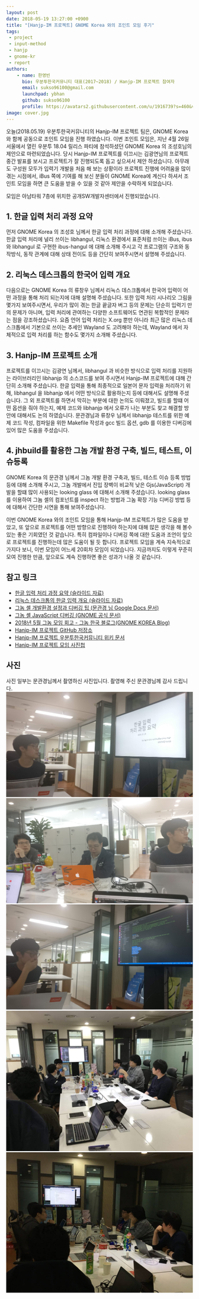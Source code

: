 ```yaml
---
layout: post
date: 2018-05-19 13:27:00 +0900
title: "[Hanjp-IM 프로젝트] GNOME Korea 와의 조인트 모임 후기"
tags:
 - project
 - input-method
 - hanjp
 - gnome-kr
 - report
authors:
    - name: 한영빈
      bio: 우분투한국커뮤니티 대표(2017~2018) / Hanjp-IM 프로젝트 참여자
      email: sukso96100@gmail.com
      launchpad: ybhan
      github: sukso96100
      profile: https://avatars2.githubusercontent.com/u/1916739?s=460&v=4
image: cover.jpg
---
```


오늘(2018.05.19) 우분투한국커뮤니티의 Hanjp-IM 프로젝트 팀은, GNOME Korea 와 함께 공동으로 조인트 모임을 진행 하였습니다.
이번 조인트 모임은, 지난 4월 26일 서울에서 열린 우분투 18.04 릴리스 파티에 참석하셨던 GNOME Korea 의 조성호님의 제안으로 마련되었습니다.
당시 Hanjp-IM 프로젝트를 이끄시는 김광연님의 프로젝트 중간 발표를 보시고 프로젝트가 잘 진행되도록 돕고 싶으셔서 제안 하셨습니다.
아무래도 구성원 모두가 입력기 개발을 처음 해 보는 상황이라 프로젝트 진행에 어려움을 많이 겪는 시점에서, iBus 쪽에 기여를 해 보신 분들이 GNOME Korea에 계신다 하셔서 조인트 모임을 하면 큰 도움을 받을 수 있을 것 같아 제안을 수락하게 되었습니다.

모임은 아남타워 7층에 위치한 공개SW개발자센터에서 진행되었습니다.

## 1. 한글 입력 처리 과정 요약
먼저 GNOME Korea 의 조성호 님께서 한글 입력 처리 과정에 대해 소개해 주셨습니다. 한글 입력 처리에 널리 쓰이는 libhangul, 리눅스 환경에서 표준처럼 쓰이는 iBus, ibus 와 libhangul 로 구현한 ibus-hangul 에 대해 소개해 주시고 각 프로그램의 구조와 동작방식, 동작 관계에 대해 상태 전이도 등을 간단히 보여주시면서 설명해 주셨습니다.

## 2. 리눅스 데스크톱의 한국어 입력 개요
다음으로는 GNOME Korea 의 류창우 님께서 리눅스 데스크톱에서 한국어 입력이 어떤 과정을 통해 처리 되는지에 대해 설명해 주셨습니다. 또한 입력 처리 시나리오 그림을 몇가지 보여주시면서, 우리가 많이 겪는 한글 끝글자 버그 등의 문제는 단순히 입력기 만의 문제가 아니며, 입력 처리에 관여하는 다양한 소프트웨어도 연관된 복합적인 문제라는 점을 강조하셨습니다. 요즘 언어 입력 처리는 X.org 뿐만 아니라 최근 많은 리눅스 데스크톱에서 기본으로 쓰이는 추세인 Wayland 도 고려해야 하는데, Wayland 에서 자체적으로 입력 처리를 하는 함수도 몇가지 소개해 주셨습니다.

## 3. Hanjp-IM 프로젝트 소개
프로젝트를 이끄시는 김광연 님께서, libhangul 과 비슷한 방식으로 입력 처리를 지원하는 라이브러리인 libhanjp 의 소스코드를 보여 주시면서 Hanjp-IM 프로젝트에 대해 간단히 소개해 주셨습니다. 한글 입력을 통해 최종적으로 일본어 문자 입력을 처리하기 위해, libhangul 을 libhanjp 에서 어떤 방식으로 활용하는지 등에 대해서도 설명해 주셨습니다. 그 외 프로젝트를 하면서 막히는 부분에 대한 논의도 이뤄졌고, 빌드를 할떄 어떤 옵션을 줘야 하는지, 예제 코드와 libhanjp 에서 오류가 나는 부분도 찾고 해결할 방안에 대해서도 논의 하였습니다. 문관경님과 류창우 님께서 libhanjp 테스트를 위한 예제 코드 작성, 컴파일을 위한 Makefile 작성과 gcc 빌드 옵션, gdb 를 이용한 디버깅에 있어 많은 도움을 주셨습니다.

## 4. jhbuild를 활용한 그놈 개발 환경 구축, 빌드, 테스트, 이슈등록
GNOME Korea 의 문관경 님께서 그놈 개발 환경 구축과, 빌드, 테스트 이슈 등록 방법 등에 대해 소개해 주시고, 그놈 개발에서 진입 장벽이 비교적 낮은 Gjs(JavaScript) 개발을 할떄 많이 사용되는 looking glass 에 대해서 소개해 주셨습니다. looking glass 를 이용하여 그뇸 셸의 컴포넌트를 inspect 하는 방법과 그놈 확장 기능 디버깅 방법 등에 대해서 간단한 시연을 통해 보여주셨습니다.

이번 GNOME Korea 와의 조인트 모임을 통해 Hanjp-IM 프로젝트가 많은 도움을 받았고, 또 앞으로 프로젝트를 어떤 방향으로 진행하야 하는지에 대해 많은 생각을 해 볼수 있는 좋은 기회였던 것 같습니다. 특히 컴파일이나 디버깅 쪽에 대한 도움과 조언이 앞으로 프로젝트를 진행하는데 많은 도움이 될 듯 합니다.
프로젝트 모임을 계속 지속적으로 가지다 보니, 이번 모임이 어느세 20회차 모임이 되었습니다. 지금까지도 이렇게 꾸준히 모여 진행한 만큼, 앞으로도 계속 진행하면 좋은 성과가 나올 것 같습니다.

## 참고 링크
- [한글 입력 처리 과정 요약 (슬라이드 자료)](https://www.slideshare.net/gnomekr/20180519-hangul-processing)
- [리눅스 데스크톱의 한글 입력 개요 (슬라이드 자료)](https://www.slideshare.net/gnomekr/korean-input-overview-in-the-linux-desktop)
- [그놈 셸 개발환경 설정과 디버깅 팁 (문관경 님 Google Docs 문서)](https://docs.google.com/document/d/1F5Yf515SgZPimIujRmTgbtY78aVLWS3EpU_z5TRyIJs/edit)
- [그놈 셸 JavaScript 디버깅 (GNOME 공식 문서)](https://wiki.gnome.org/Projects/GnomeShell/DebuggingJavaScript)
- [2018년 5월 그놈 모임 회고 - 그놈 한국 블로그(GNOME KOREA Blog)](http://gnome-kr.blogspot.kr/2018/05/2018-5.html)
- [Hanjp-IM 프로젝트 GitHub 저장소](https://github.com/ubuntu-kr/hanjp-im)
- [Hanjp-IM 프로젝트 우분투한국커뮤니티 위키 문서](https://wiki.ubuntu-kr.org/index.php/HanJP_IM)
- [Hanjp-IM 프로젝트 모임 사진첩](https://photos.app.goo.gl/9hBFNe0jwk40xzox1)

## 사진
사진 일부는 문관경님께서 촬영하신 사진입니다. 촬영해 주신 문관경님께 감사 드립니다.
![](IMG_20180519_143329.jpg)
![](IMG_20180519_143332.jpg)
![](IMG_20180519_151231.jpg)
![](cover.jpg)
![](2018-05-19_18_24_47.jpg)